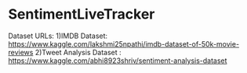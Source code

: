 # SentimentLiveTracker

Dataset URLs:
1)IMDB Dataset: https://www.kaggle.com/lakshmi25npathi/imdb-dataset-of-50k-movie-reviews
2)Tweet Analysis Dataset : https://www.kaggle.com/abhi8923shriv/sentiment-analysis-dataset
